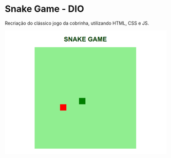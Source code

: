 # Snake Game - DIO

 Recriação do clássico jogo da cobrinha, utilizando HTML, CSS e JS.

![banner](https://github.com/hildebrandofilho/snake-game-dio/blob/main/readme.png)
